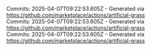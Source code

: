 Commits: 2025-04-07T09:22:53.605Z - Generated via https://github.com/marketplace/actions/artificial-grass
<br>
Commits: 2025-04-07T09:22:53.605Z - Generated via https://github.com/marketplace/actions/artificial-grass
<br>
Commits: 2025-04-07T09:22:53.605Z - Generated via https://github.com/marketplace/actions/artificial-grass
<br>
